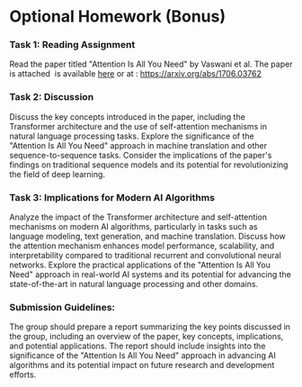
# Optional Homework (Bonus)


### Task 1: Reading Assignment

Read the paper titled "Attention Is All You Need" by Vaswani et al. The paper is attached  is available [here](./paper-week-05.pdf) or at : https://arxiv.org/abs/1706.03762

### Task 2: Discussion

Discuss the key concepts introduced in the paper, including the Transformer architecture and the use of self-attention mechanisms in natural language processing tasks.
Explore the significance of the "Attention Is All You Need" approach in machine translation and other sequence-to-sequence tasks.
Consider the implications of the paper's findings on traditional sequence models and its potential for revolutionizing the field of deep learning.

### Task 3: Implications for Modern AI Algorithms

Analyze the impact of the Transformer architecture and self-attention mechanisms on modern AI algorithms, particularly in tasks such as language modeling, text generation, and machine translation.
Discuss how the attention mechanism enhances model performance, scalability, and interpretability compared to traditional recurrent and convolutional neural networks.
Explore the practical applications of the "Attention Is All You Need" approach in real-world AI systems and its potential for advancing the state-of-the-art in natural language processing and other domains.

### Submission Guidelines:

The group should prepare a report summarizing the key points discussed in the group, including an overview of the paper, key concepts, implications, and potential applications.
The report should include insights into the significance of the "Attention Is All You Need" approach in advancing AI algorithms and its potential impact on future research and development efforts.